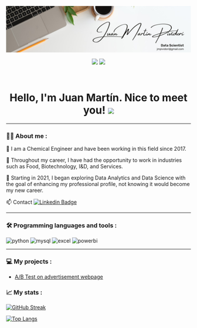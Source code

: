 <div id="header" align="center">
  <img src="https://github.com/jmpividori/jmpividori/blob/254c5f01be6a4ed5f81087b0e0dfa41b97268684/1673810992129.jpeg" width="1400"/>
</div>

<div id="badges" align="center">
  
[![](https://img.shields.io/badge/LinkedIn-0077B5?style=for-the-badge&logo=linkedin&logoColor=white)](https://www.linkedin.com/in/jmpividori/)
  [![](https://img.shields.io/badge/Página_Web-yelow?style=for-the-badge&logo=medium&logoColor=white)](https://www.juanmadfasdfo.com/)

<div id="badges" align="center">
<img src="https://komarev.com/ghpvc/?username=jmpividori&color=00cf00" alt=""/>

<h1>
  Hello, I'm Juan Martín. Nice to meet you!
  <img src="https://media.giphy.com/media/hvRJCLFzcasrR4ia7z/giphy.gif" width="30px"/>
</h1>

---
 <div id="header" align="left">

### :man_technologist: About me :

:blue_book: I am a Chemical Engineer and have been working in this field since 2017.

:seedling: Throughout my career, I have had the opportunity to work in industries such as Food, Biotechnology, I&D, and Services. 

:compass: Starting in 2021, I began exploring Data Analytics and Data Science with the goal of enhancing my professional profile, not knowing it would become my new career.

:mailbox: Contact [![Linkedin Badge](https://img.shields.io/badge/-JuanMa-blue?style=flat&logo=Linkedin&logoColor=white)](https://www.linkedin.com/in/jmpividori/)

   ---

### :hammer_and_wrench: Programming languages and tools :
   
<div id="header" align="left">
    <img src="https://img.shields.io/badge/Python-3776AB?style=for-the-badge&logo=python&logoColor=white" alt="python"/>
  </a>
    <img src="https://img.shields.io/badge/MySQL-6DB33F?style=for-the-badge&logo=mysql&logoColor=white" alt="mysql"/>
  </a>
 <img src="https://img.shields.io/badge/Microsoft_Excel-217346?style=for-the-badge&logo=microsoft-excel&logoColor=white" alt="excel"/>
  </a>
 <img src="https://img.shields.io/badge/Power_BI-FFBE00?style=for-the-badge&logo=Power-BI&logoColor=white" alt="powerbi"/>
  </a>

</div>

---

### :computer: My projects :

* [A/B Test on advertisement webpage](https://github.com/jmpividori/A-B-Test-webpage-advertisement.git)

### :chart_with_upwards_trend: My stats :

[![GitHub Streak](http://github-readme-streak-stats.herokuapp.com?user=jmpividori&theme=dark&background=000000)](https://git.io/streak-stats)

[![Top Langs](https://github-readme-stats.vercel.app/api/top-langs/?username=jmpividori&layout=compact&theme=vision-friendly-dark)](https://github.com/anuraghazra/github-readme-stats)
